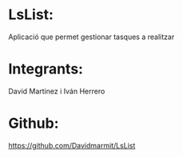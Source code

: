 # LsList:
Aplicació que permet gestionar tasques a realitzar


# Integrants:
David Martinez i Iván Herrero


# Github:
https://github.com/Davidmarmit/LsList
